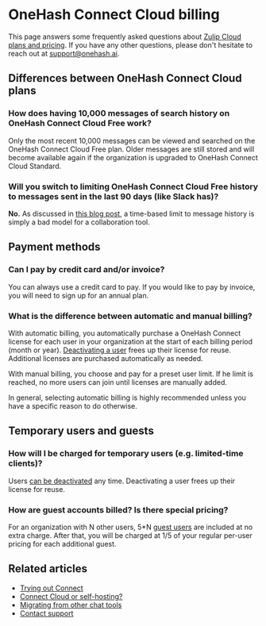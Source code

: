 # OneHash Connect Cloud billing

This page answers some frequently asked questions about [Zulip Cloud plans and
pricing](https://zulip.com/plans/). If you have any other questions, please don't hesitate to
reach out at support@onehash.ai.

## Differences between OneHash Connect Cloud plans

### How does having 10,000 messages of search history on OneHash Connect Cloud Free work?

Only the most recent 10,000 messages can be viewed and searched on the OneHash Connect
Cloud Free plan. Older messages are still stored and will become available
again if the organization is upgraded to OneHash Connect Cloud Standard.

### Will you switch to limiting OneHash Connect Cloud Free history to messages sent in the last 90 days (like Slack has)?

**No.** As discussed in [this blog
post](https://blog.zulip.com/2022/08/26/why-slacks-free-plan-change-is-causing-an-exodus/),
a time-based limit to message history is simply a bad model for a collaboration
tool.

## Payment methods

### Can I pay by credit card and/or invoice?

You can always use a credit card to pay. If you would like to pay by invoice,
you will need to sign up for an annual plan.

### What is the difference between automatic and manual billing?

With automatic billing, you automatically purchase a OneHash Connect license for each user
in your organization at the start of each billing period (month or year).
[Deactivating a user][deactivate-user] frees up their license for reuse.
Additional licenses are purchased automatically as needed.

With manual billing, you choose and pay for a preset user limit. If
he limit is reached, no more users can join until licenses are manually
added.

In general, selecting automatic billing is highly recommended unless you
have a specific reason to do otherwise.

## Temporary users and guests

### How will I be charged for temporary users (e.g. limited-time clients)?

Users [can be deactivated][deactivate-user] any time. Deactivating a user frees
up their license for reuse.

### How are guest accounts billed? Is there special pricing?

For an organization with N other users, 5*N [guest
users](/help/roles-and-permissions) are included at no extra charge. After that,
you will be charged at 1/5 of your regular per-user pricing for each additional
guest.

## Related articles

* [Trying out Connect](/help/trying-out-connect)
* [Connect Cloud or self-hosting?](/help/connect-cloud-or-self-hosting)
* [Migrating from other chat tools](/help/migrating-from-other-chat-tools)
* [Contact support](/help/contact-support)

[deactivate-user]: /help/deactivate-or-reactivate-a-user#deactivate-a-user
